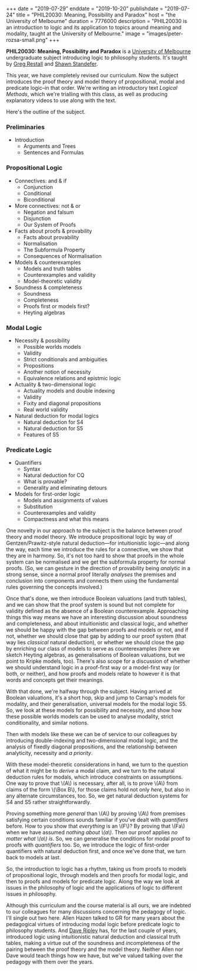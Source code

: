 +++
date = "2019-07-29"
enddate = "2019-10-20"
publishdate = "2019-07-24"
title = "PHIL20030: Meaning, Possibility and Paradox"
host = "the University of Melbourne"
duration = 7776000
description = "PHIL20030 is an introduction to logic and its application to topics around meaning and modality, taught at the University of Melbourne."
image = "images/peter-rozsa-small.png"
+++

**<span class="caps">PHIL20030</span>: Meaning, Possibility and Paradox** is a [University of Melbourne](http://unimelb.edu.au) undergraduate subject introducing logic to philosophy students. It's taught by [Greg Restall](http://consequently.org) and [Shawn Standefer](https://shawn-standefer.github.io).

This year, we have completely revised our curriculum. Now the subject introduces the proof theory and model theory of propositional, modal and predicate logic&ndash;in that order. We're writing an introductory text _Logical Methods_, which we're trialling with this class, as well as producing explanatory videos to use along with the text.

 
Here's the outline of the subject. 

### Preliminaries
* Introduction
	- Arguments and Trees
	- Sentences and Formulas

### Propositional Logic
* Connectives: and &amp; if
	- Conjunction
	- Conditional
	- Biconditional
* More connectives: not &amp; or
	- Negation and falsum
	- Disjunction
	- Our System of Proofs
* Facts about proofs &amp; provability
	- Facts about provability
	- Normalisation
	- The Subformula Property
	- Consequences of Normalisation
* Models &amp; counterexamples
	- Models and truth tables
	- Counterexamples and validity
	- Model-theoretic validity
* Soundness &amp; completeness
	- Soundness
	- Completeness
	- Proofs first or models first?
	- Heyting algebras

### Modal Logic
* Necessity &amp; possibility
	- Possible worlds models
	- Validity
	- Strict conditionals and ambiguities
	- Propositions
	- Another notion of necessity
	- Equivalence relations and epistmic logic
* Actuality &amp; two-dimensional logic
	- Actuality models and double indexing
	- Validity
	- Fixity and diagonal propositions
	- Real world validity
* Natural deduction for modal logics
	- Natural deduction for S4
	- Natural deduction for S5
	- Features of S5

### Predicate Logic
* Quantifiers
	- Syntax
	- Natural deduction for CQ
	- What is provable?
	- Generality and eliminating detours
* Models for first-order logic
	- Models and assignments of values
	- Substitution
	- Counterexamples and validity
	- Compactness and what this means

One novelty in our approach to the subject is the balance between proof theory and model theory. We introduce propositional logic by way of Gentzen/Prawitz-style natural deduction&mdash;for intuitionistic logic&mdash;and along the way, each time we introduce the rules for a connective, we show that they are in harmony. So, it's not too hard to show that proofs in the whole system can be normalised and we get the subformula property for normal proofs. (So, we can gesture in the direction of provability being _analytic_ in a strong sense, since a normal proof literally _analyses_ the premises and conclusion into components and connects them using the fundamental rules governing the concepts involved.) 

Once that's done, we then introduce Boolean valuations (and truth tables), and we can show that the proof system is sound but not complete for validity defined as the absence of a Boolean counterexample. Approaching things this way means we have an interesting discussion about soundness and completeness, and about intuitionistic and classical logic, and whether we should be happy with the gap between proofs and models or not, and if not, whether we should close that gap by adding to our proof system (that way lies *classical* natural deduction), or whether we should close the gap by enriching our class of models to serve as counterexamples (here we sketch Heyting algebras, as generalisations of Boolean valuations, but we point to Kripke models, too). There's also scope for a discussion of whether we should understand logic in a proof-first way or a model-first way (or both, or neither), and how proofs and models relate to however it is that words and concepts get their meanings.

With that done, we're halfway through the subject. Having arrived at Boolean valuations, it's a short hop, skip and jump to Carnap's models for modality, and their generalisation, universal models for the modal logic S5. So, we look at these models for possibility and necessity, and show how these possible worlds models can be used to analyse modality, strict conditionality, and similar notions. 

Then with models like these we can be of service to our colleagues by introducing double-indexing and two-dimensional modal logic, and the analysis of fixedly diagonal propositions, and the relationship between analyticity, necessity and _a priority_. 

With these model-theoretic considerations in hand, we turn to the question of what it might be to _derive_ a modal claim, and we turn to the natural deduction rules for modals, which introduce constraints on assumptions. One way to prove that \\(A\\) is necessary, after all, is to prove \\(A\\) from claims of the form \\(\Box B\\), for those claims hold not only _here_, but also in any alternate circumstances, too. So, we get natural deduction systems for S4 and S5 rather straightforwardly.

Proving something more _general_ than \\(A\\) by proving \\(A\\) from premises satisfying certain conditions sounds familiar if you've dealt with _quantifiers_ before. How to you show that _everything_ is an \\(F\\)? By proving that \\(Fa\\) when we have assumed _nothing about \\(a\\)_. Then our proof applies _no matter what \\(a\\) is_. So, we can generalise the conditions for modal proof to proofs with _quantifiers_ too. So, we introduce the logic of first-order quantifiers with natural deduction first, and once we've done that, we turn back to models at last.

So, the introduction to logic has a rhythm, taking us from proofs to models of propositional logic, through models and then proofs for modal logic, and then to proofs and models for predicate logic. Along the way we look at issues in the philosophy of logic and the applications of logic to different issues in philosophy.

Although this curriculum and the course material is all ours, we are indebted to our colleagues for many discussions concerning the pedagogy of logic. I'll single out two here. Allen Hazen talked to GR for many years about the pedagogical virtues of introducing modal logic before predicate logic to philosophy students. And [Dave Ripley](http://davewripley.rocks) has, for the last couple of years, introduced logic using intuitionistic natural deduction and classical truth tables, making a virtue out of the soundness and <em>in</em>completeness of the pairing between the proof theory and the model theory. Neither Allen nor Dave would teach things how we have, but we've valued talking over the pedagogy with them over the years.